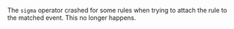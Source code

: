 The `sigma` operator crashed for some rules when trying to attach the rule to
the matched event. This no longer happens.
